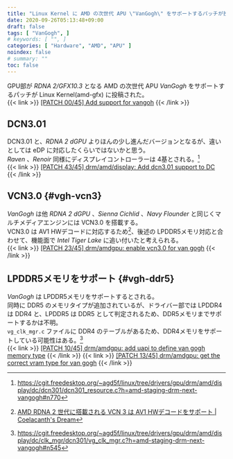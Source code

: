 ```yaml
---
title: "Linux Kernel に AMD の次世代 APU \"VanGogh\" をサポートするパッチが投稿される"
date: 2020-09-26T05:13:48+09:00
draft: false
tags: [ "VanGogh", ]
# keywords: [ "", ]
categories: [ "Hardware", "AMD", "APU" ]
noindex: false
# summary: ""
toc: false
---
```


GPU部が *RDNA 2/GFX10.3* となる AMD の次世代 APU *VanGogh* をサポートするパッチが Linux Kernel(amd-gfx) に投稿された。  
{{< link >}} [[PATCH 00/45] Add support for vangoh](https://lists.freedesktop.org/archives/amd-gfx/2020-September/054216.html) {{< /link >}}

## DCN3.01
DCN3.01 と、*RDNA 2 dGPU* よりほんの少し進んだバージョンとなるが、違いとしては eDP に対応したくらいではないかと思う。  
*Raven* 、*Renoir* 同様にディスプレイコントローラーは 4基とされる。[^vgh-dc4]  
{{< link >}} [[PATCH 43/45] drm/amd/display: Add dcn3.01 support to DC](https://lists.freedesktop.org/archives/amd-gfx/2020-September/054258.html) {{< /link >}}

[^vgh-dc4]: <https://cgit.freedesktop.org/~agd5f/linux/tree/drivers/gpu/drm/amd/display/dc/dcn301/dcn301_resource.c?h=amd-staging-drm-next-vangogh#n770>

## VCN3.0 {#vgh-vcn3}
*VanGogh* は他 *RDNA 2 dGPU* 、*Sienna Cichlid* 、*Navy Flounder* と同じくマルチメディアエンジンには VCN3.0 を搭載する。  
VCN3.0 は AV1 HWデコードに対応するため[^vcn3-av1]、後述の LPDDR5メモリ対応と合わせて、機能面で *Intel Tiger Lake* に追い付いたと考えられる。  
{{< link >}} [[PATCH 23/45] drm/amdgpu: enable vcn3.0 for van gogh](https://lists.freedesktop.org/archives/amd-gfx/2020-September/054237.html) {{< /link >}}

[^vcn3-av1]: [AMD RDNA 2 世代に搭載される VCN 3 は AV1 HWデコードをサポート | Coelacanth's Dream](/posts/2020/09/16/amd-vcn_3-av1-dec/)

## LPDDR5メモリをサポート {#vgh-ddr5}
*VanGogh* は LPDDR5メモリをサポートするとされる。  
同時に DDR5 のメモリタイプが追加されているが、ドライバー部では LPDDR4 は DDR4 と、LPDDR5 は DDR5 として判定されるため、DDR5メモリまでサポートするかは不明。  
`vg_clk_mgr.c` ファイルに DDR4 のテーブルがあるため、DDR4メモリをサポートしている可能性はある。[^vgh-ddr4]  
{{< link >}} [[PATCH 10/45] drm/amdgpu: add uapi to define van gogh memory type](https://lists.freedesktop.org/archives/amd-gfx/2020-September/054225.html) {{< /link >}}
{{< link >}} [[PATCH 13/45] drm/amdgpu: get the correct vram type for van gogh](https://lists.freedesktop.org/archives/amd-gfx/2020-September/054227.html) {{< /link >}}

[^vgh-ddr4]: <https://cgit.freedesktop.org/~agd5f/linux/tree/drivers/gpu/drm/amd/display/dc/clk_mgr/dcn301/vg_clk_mgr.c?h=amd-staging-drm-next-vangogh#n545>

